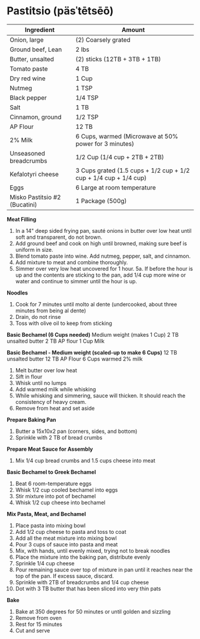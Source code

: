 Pastitsio (päsˈtētsēō)
=========

Ingredient | Amount
-|-
Onion, large | (2) Coarsely grated
Ground beef, Lean | 2 lbs
Butter, unsalted | (2) sticks (12TB + 3TB + 1TB)
Tomato paste | 4 TB
Dry red wine | 1 Cup
Nutmeg | 1 TSP
Black pepper | 1/4 TSP
Salt | 1 TB
Cinnamon, ground | 1/2 TSP
AP Flour | 12 TB
2% Milk | 6 Cups, warmed (Microwave at 50% power for 3 minutes)
Unseasoned breadcrumbs | 1/2 Cup (1/4 cup + 2TB + 2TB)
Kefalotyri cheese | 3 Cups grated (1.5 cups + 1/2 cup + 1/2 cup + 1/4 cup + 1/4 cup)
Eggs | 6 Large at room temperature
Misko Pastitsio #2 (Bucatini)| 1 Package (500g)

**Meat Filling**
1. In a 14" deep sided frying pan, sauté onions in butter over low heat until soft and transparent, do not brown.
2. Add ground beef and cook on high until browned, making sure beef is uniform in size.
3. Blend tomato paste into wine. Add nutmeg, pepper, salt, and cinnamon.
4. Add mixture to meat and combine thoroughly.
5. Simmer over very low heat uncovered for 1 hour. 
5a. If before the hour is up and the contents are sticking to the pan, add 1/4 cup more wine or water and continue to simmer until the hour is up.

**Noodles**
1. Cook for 7 minutes until molto al dente (undercooked, about three minutes from being al dente)
2. Drain, do not rinse
3. Toss with olive oil to keep from sticking

**Basic Bechamel (6 Cups needed)**
Medium weight (makes 1 Cup)
2 TB unsalted butter
2 TB AP flour
1 Cup Milk

**Basic Bechamel - Medium weight (scaled-up to make 6 Cups)**
12 TB unsalted butter
12 TB AP Flour
6 Cups warmed 2% milk

1. Melt butter over low heat
2. Sift in flour
3. Whisk until no lumps
4. Add warmed milk while whisking
5. While whisking and simmering, sauce will thicken. It should reach the consistency of heavy cream.
6. Remove from heat and set aside

**Prepare Baking Pan**
1. Butter a 15x10x2 pan (corners, sides, and bottom)
2. Sprinkle with 2 TB of bread crumbs

**Prepare Meat Sauce for Assembly**
1. Mix 1/4 cup bread crumbs and 1.5 cups cheese into meat

**Basic Bechamel to Greek Bechamel**
1. Beat 6 room-temperature eggs
2. Whisk 1/2 cup cooled bechamel into eggs
3. Stir mixture into pot of bechamel
4. Whisk 1/2 cup cheese into bechamel

**Mix Pasta, Meat, and Bechamel**
1. Place pasta into mixing bowl
2. Add 1/2 cup cheese to pasta and toss to coat
3. Add all the meat mixture into mixing bowl
4. Pour 3 cups of sauce into pasta and meat
5. Mix, with hands, until evenly mixed, trying not to break noodles
6. Place the mixture into the baking pan, distribute evenly
7. Sprinkle 1/4 cup cheese
8. Pour remaining sauce over top of mixture in pan until it reaches near the top of the pan. If excess sauce, discard.
9. Sprinkle with 2TB of breadcrumbs and 1/4 cup cheese
10. Dot with 3 TB butter that has been sliced into very thin pats

**Bake**
1. Bake at 350 degrees for 50 minutes or until golden and sizzling
2. Remove from oven
3. Rest for 15 minutes
4. Cut and serve
